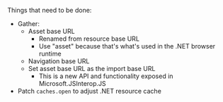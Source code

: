 Things that need to be done:

* Gather:
  * Asset base URL
    * Renamed from resource base URL
    * Use "asset" because that's what's used in the .NET browser runtime
  * Navigation base URL
  * Set asset base URL as the import base URL
    * This is a new API and functionality exposed in Microsoft.JSInterop.JS
* Patch `caches.open` to adjust .NET resource cache
